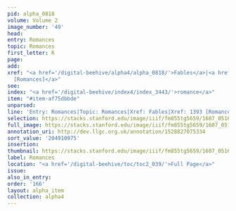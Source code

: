 ```yaml
---
pid: alpha_0818
volume: Volume 2
image_number: '49'
head:
entry: Romances
topic: Romances
first_letter: R
page:
add:
xref: "<a href='/digital-beehive/alpha4/alpha_0818/'>Fables</a>|<a href='/digital-beehive/num6/num_1997/'>1393
  [Romances]</a>"
see:
index: "<a href='/digital-beehive/index4/index_3443/'>romance</a>"
item: "#item-af75dbbde"
unparsed:
line: 'Entry: Romances|Topic: Romances|Xref: Fables|Xref: 1393 [Romances]|Index: romance|#item-af75dbbde'
selection: https://stacks.stanford.edu/image/iiif/fm855tg5659/1607_0516/279,975,3033,339/full/0/default.jpg
full_image: https://stacks.stanford.edu/image/iiif/fm855tg5659/1607_0516/full/full/0/default.jpg
annotation_uri: http://dev.llgc.org.uk/annotation/1528827075334
sort_value: '204910975'
insertion:
thumbnail: https://stacks.stanford.edu/image/iiif/fm855tg5659/1607_0516/279,975,600,180/250,/0/default.jpg
label: Romances
location: "<a href='/digital-beehive/toc/toc2_039/'>Full Page</a>"
issue:
also_in_entry:
order: '166'
layout: alpha_item
collection: alpha4
---
```

